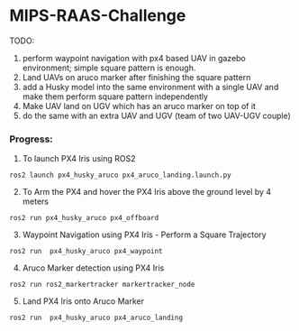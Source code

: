 # MIPS-RAAS-Challenge

TODO:

1) perform waypoint navigation with px4 based UAV in gazebo environment; simple square pattern is enough. 
2) Land UAVs on aruco marker after finishing the square pattern 
3) add a Husky model into the same environment with a single UAV and make them perform square pattern independently 
4) Make UAV land on UGV which has an aruco marker on top of it
5) do the same with an extra UAV and UGV (team of two UAV-UGV couple)


### Progress:

1. To launch PX4 Iris using ROS2 

```
ros2 launch px4_husky_aruco px4_aruco_landing.launch.py 
```

2. To Arm the PX4 and hover the PX4 Iris above the ground level by 4 meters

```
ros2 run px4_husky_aruco px4_offboard
```

3. Waypoint Navigation using PX4 Iris - Perform a Square Trajectory 

```
ros2 run  px4_husky_aruco px4_waypoint
```

4. Aruco Marker detection using PX4 Iris

```
ros2 run ros2_markertracker markertracker_node
```

5. Land PX4 Iris onto Aruco Marker

 ```
ros2 run  px4_husky_aruco px4_aruco_landing
```